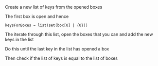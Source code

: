 Create a new list of keys from the opened boxes

The first box is open and hence

```
keysForBoxes = list(set(box[0] | {0}))
```

The iterate through this list, open the boxes that you can and add the new keys in the list

Do this until the last key in the list has opened a box

Then check if the list of keys is equal to the list of boxes
